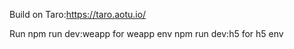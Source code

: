 Build on Taro:https://taro.aotu.io/

Run npm run dev:weapp for weapp env
    npm run dev:h5 for h5 env